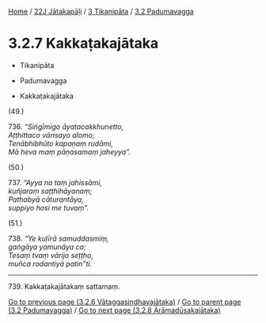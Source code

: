 
[Home](/) / [22J Jātakapāḷi](../...md) / [3 Tikanipāta](...md) / [3.2 Padumavagga](../22J/3/3.2.md)

# 3.2.7 Kakkaṭakajātaka

* Tikanipāta

* Padumavagga

* Kakkaṭakajātaka

(49.)

736\. _“Siṅgīmigo āyatacakkhunetto,_  
_Aṭṭhittaco vārisayo alomo;_  
_Tenābhibhūto kapaṇaṃ rudāmi,_  
_Mā heva maṃ pāṇasamaṃ jaheyya”._  


(50.)

737\. _“Ayya na taṃ jahissāmi,_  
_kuñjaraṃ saṭṭhihāyanaṃ;_  
_Pathabyā cāturantāya,_  
_suppiyo hosi me tuvaṃ”._  


(51.)

738\. _“Ye kuḷīrā samuddasmiṃ,_  
_gaṅgāya yamunāya ca;_  
_Tesaṃ tvaṃ vārijo seṭṭho,_  
_muñca rodantiyā patin”ti._  


---

739\. Kakkaṭakajātakaṃ sattamaṃ.



[Go to previous page (3.2.6 Vātaggasindhavajātaka)](3.2.6.md) / [Go to parent page (3.2 Padumavagga)](../22J/3/3.2.md) / [Go to next page (3.2.8 Ārāmadūsakajātaka)](3.2.8.md)


